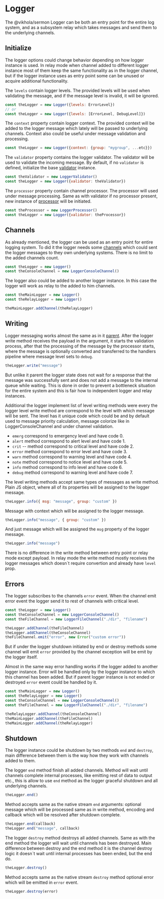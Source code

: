 # Logger

The @vikhola/sermon Logger can be both an entry point for the entire log system, and as a subsystem relay which takes messages and send them to the underlying channels. 

## Initialize
The logger options could change behavior depending on how logger instance is used. In relay mode when channel added to different logger instance most of them keep the same functionality as in the logger channel, but if the logger instance uses as entry point some can be unused or acquire additional functionality.

The `levels` contain logger levels. The provided levels will be used when validating the message, and if the message level is invalid, it will be ignored.
```js
const theLogger = new Logger({levels: ErrorLevel})
// or 
const theLogger = new Logger({levels: [ErrorLevel, DebugLevel]})
```
The `context` property contain logger context. The provided context will be added to the logger message which lately will be passed to underlying channels. Context also could be useful under message validation and processing.
```js
const theLogger = new Logger({context: {group: "mygroup", ...etc}})
```
The `validator` property contains the logger validator. The validator will be used to validate the incoming message. By default, if no `validator` is defined, initialize the base [validator](validation.md) instance.
```js
const theValidator = new LoggerValidator()
const theLogger = new Logger({validator: theValidator})
```
The `processor` property contain channel processor. The processor will used under message processing.  Same as with validator if no processor present, new instance of [processor](processing.md) will be initiated.
```js
const theProcessor = new LoggerProcessor()
const theLogger = new Logger({validator: theProcessor})
```

## Channels
As already mentioned, the logger can be used as an entry point for entire logging system. To did it the logger needs some [channels](channels.md) which could sent the logger messages to they own underlying systems. There is no limit to the added channels count.
```js
const theLogger = new Logger()
const theConsoleChannel = new LoggerConsoleChannel()
```
The logger also could be added to another logger instance. In this case the logger will work as relay to the added to him channels.
```js
const theMainLogger = new Logger()
const theRelayLogger = new Logger()

theMainLogger.addChannel(theRelayLogger)
```

## Writing
Logger messaging works almost the same as in it [parent](channel.md). After the logger write method receives the payload in the argument, it starts the validation process, after that the processing of the message by the processor starts, where the message is optionally converted and transferred to the handlers pipeline where message level sets to `debug`. 
```js
theLogger.write("message")
```
But unlike it parent the logger state does not wait for a response that the message was successfully sent and does not add a message to the internal queue while waiting. This is done in order to prevent a bottleneck situation for the entire system and this is fair how to independent logger and relay instances. 

Additional the logger implement list of level writing methods were every the logger level write method are correspond to the level with which message will be sent. The level has it unique code which could be and by default used to message priority calculation, message colorize like in LoggerConsoleChannel and under channel validation.

- `emerg` correspond to emergency level and have code 0.
- `alert` method correspond to alert level and have code 1.
- `crit` -- method correspond to critical level and have code 2.
- `error` method correspond to error level and have code 3.
- `warn` method correspond to warning level and have code 4.
- `note` method correspond to notice level and have code 5.
- `info` method correspond to info level and have code 6.
- `debug` method correspond to warning level and have code 7.

The level writing methods accept same types of messages as write method. Plain JS object, where all of its properties will be assigned to the logger message.
```js
theLogger.info({ msg: "message", group: "custom" })
```
Message with context which will be assigned to the logger message.
```js
theLogger.info("message", { group: "custom" })
```
And just message which will be assigned the `msg` property of the logger message.
```js
theLogger.info("message")
```
There is no difference in the write method between entry point or relay mode except payload. In relay mode the write method mostly receives the logger messages which doesn\`t require convertion and already have `level` prop.


## Errors 
The logger subscribes to the channels `error` event. When the channel emit error event the logger send it to rest of channels with critical level. 
```js
const theLogger = new Logger()
const theConsoleChannel = new LoggerConsoleChannel()
const theFileChannel = new LoggerFileChannel("./dir", "filename")

theLogger.addChannel(theFileChannel)
theLogger.addChannel(theConsoleChannel)
theFileChannel.emit("error", new Error("custom error"))
```
But if under the logger shutdown initiated by end or destroy methods some channel will emit `error` provided by the channel exception will be emit by the logger itself. 

Almost in the same way error handling works if the logger added to another logger instance. Error will be handled only by the logger instance to which this channel has been added. But if parent logger instance is not ended or destroyed `error` event could be handled by it.
```js
const theMainLogger = new Logger()
const theRelayLogger = new Logger()
const theConsoleChannel = new LoggerConsoleChannel()
const theFileChannel = new LoggerFileChannel("./dir", "filename")

theRelayLogger.addChannel(theConsoleChannel)
theMainLogger.addChannel(theFileChannel)
theMainLogger.addChannel(theRelayLogger)
```

## Shutdown
The logger instance could be shutdown by two methods `end` and `destroy`, main difference between them is the way how they work with channels added to them. 

The logger `end` method finish all added channels. Method will wait until channels complete internal processes, like emitting rest of data to output etc., this is allow to use `end` method as the logger graceful shutdown and all underlying channels. 
```js
theLogger.end()
```
Method accepts same as the native stream `end` arguments: optional message which will be processed same as in write method, encoding and callback which will be resolved after shutdown complete. 
```js
theLogger.end(callback)
theLogger.end("message", callback)
```

The logger `destroy` method destroys all added channels. Same as with the end method the logger will wait until channels has been destroyed. Main difference between destroy and the end method it is the channel destroy logic it doesn\`t wait until internal processes has been ended, but the end do. 
```js
theLogger.destroy()
```
Method accepts same as the native stream `destroy` method optional error which will be emitted in `error` event. 
```js
theLogger.destroy(error)
```